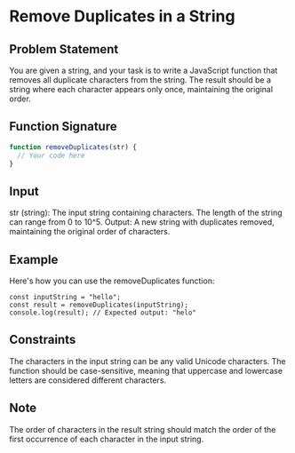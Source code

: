 # Remove Duplicates in a String

## Problem Statement

You are given a string, and your task is to write a JavaScript function that removes all duplicate characters from the string. The result should be a string where each character appears only once, maintaining the original order.

## Function Signature

```javascript
function removeDuplicates(str) {
  // Your code here
}
```

## Input
str (string): The input string containing characters. The length of the string can range from 0 to 10^5.
Output: A new string with duplicates removed, maintaining the original order of characters.

## Example
Here's how you can use the removeDuplicates function:
```
const inputString = "hello";
const result = removeDuplicates(inputString);
console.log(result); // Expected output: "helo"
```

## Constraints
The characters in the input string can be any valid Unicode characters.
The function should be case-sensitive, meaning that uppercase and lowercase letters are considered different characters.

## Note
The order of characters in the result string should match the order of the first occurrence of each character in the input string.